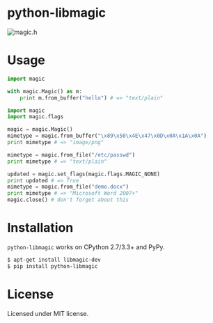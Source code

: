 # python-libmagic

![magic.h](http://i.imgur.com/GbN8szC.jpg)

# Usage

```python
import magic

with magic.Magic() as m:
    print m.from_buffer("hello") # => "text/plain"
```

```python
import magic
import magic.flags

magic = magic.Magic()
mimetype = magic.from_buffer("\x89\x50\x4E\x47\x0D\x0A\x1A\x0A")
print mimetype # => "image/png"

mimetype = magic.from_file("/etc/passwd")
print mimetype # => "text/plain"

updated = magic.set_flags(magic.flags.MAGIC_NONE)
print updated # => True
mimetype = magic.from_file("demo.docx")
print mimetype # => "Microsoft Word 2007+"
magic.close() # don't forget about this
```

# Installation

`python-libmagic` works on CPython 2.7/3.3+ and PyPy.

```bash
$ apt-get install libmagic-dev
$ pip install python-libmagic
```

# License

Licensed under MIT license.
